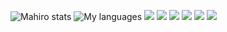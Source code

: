 ![Mahiro stats](https://github-readme-stats.vercel.app/api?username=Mahlro&count_private=true&show_icons=true&theme=radical )
![My languages](https://github-readme-stats.vercel.app/api/top-langs/?username=MAHlRO&show_icons=true&theme=radical)
![](https://img.shields.io/badge/-JavaScript-F7DF1E?logo=javascript&logoColor=000)
![](https://img.shields.io/badge/-React-61DAFB?logo=react&logoColor=000)
![](https://img.shields.io/badge/-Next-000000?logo=next.js&logoColor=fff)
![](https://img.shields.io/badge/-HTML-e34f26?logo=html5&logoColor=fff)
![](https://img.shields.io/badge/-CSS-1572B6?logo=css3&logoColor=fff)
![](https://img.shields.io/badge/-Sass-CC6699?logo=sass&logoColor=fff)
